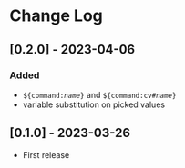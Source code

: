# Change Log

## [0.2.0] - 2023-04-06
### Added
- <code>&dollar;{command:<em>name</em>}</code> and <code>&dollar;{command:cv#<em>name</em>}</code>
- variable substitution on picked values

## [0.1.0] - 2023-03-26
- First release